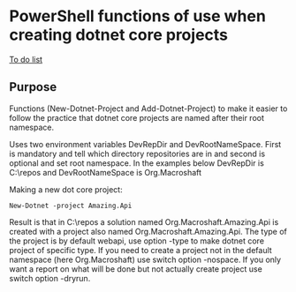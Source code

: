 # PowerShell functions of use when creating dotnet core projects

[To do list](https://github.com/Aha43/psdotnetutil/projects/1)

## Purpose

Functions (New-Dotnet-Project and Add-Dotnet-Project) to make it easier to follow the practice that dotnet core projects are named after their root namespace.

Uses two environment variables DevRepDir and DevRootNameSpace. First is mandatory and tell which directory repositories are in and second is optional and set root namespace. In the examples below DevRepDir is C:\repos and DevRootNameSpace is Org.Macroshaft

Making a new dot core project:

```
New-Dotnet -project Amazing.Api
```

Result is that in C:\repos a solution named Org.Macroshaft.Amazing.Api is created with a project also named Org.Macroshaft.Amazing.Api. The type of the project is by default webapi, use option -type <project-type> to make dotnet core project of specific type. If you need to create a project not in the default namespace (here Org.Macroshaft) use switch option -nospace. If you only want a report on what will be done but not actually create project use switch option -dryrun.
